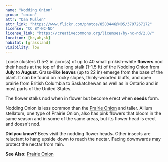 ```yaml
---
name: "Nodding Onion"
group: "onion"
attr: "Dan Mullen"
attr_link: "https://www.flickr.com/photos/8583446@N05/3797267172"
license: "CC BY-NC-ND"
license_link: "https://creativecommons.org/licenses/by-nc-nd/2.0/"
location: [bc,ab,sk]
habitat: [grassland]
visibility: low
---
```

Loose clusters (1.5-2 in across) of up to 40 small pinkish-white **flowers** nod their heads at the top of the long stalk (1-1.5 ft) of the Nodding Onion from **July** to **August**. Grass-like **leaves** (up to 22 in) emerge from the base of the plant. It can be found on rocky slopes, thinly-wooded bluffs, and open prairie from British Columbia to Saskatchewan as well as in Ontario and in most parts of the United States.

The flower stalks nod when in flower but become erect when **seeds** form.

Nodding Onion is less common than the [Prairie Onion](/plants/praonion/) and taller. Allium stellatum, one type of Prairie Onion, also has pink flowers that bloom in the same season and in some of the same areas, but its flower head is erect and doesn't nod.


**Did you know?** Bees visit the nodding flower heads. Other insects are reluctant to hang upside down to reach the nectar. Facing downwards may protect the nectar from rain.

<!-- generated, do not edit -->
**See Also:**
[Prairie Onion](/plants/praonion/)
